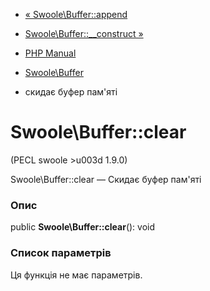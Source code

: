- [« Swoole\Buffer::append](swoole-buffer.append.md)
- [Swoole\Buffer::\_\_construct »](swoole-buffer.construct.md)

- [PHP Manual](index.md)
- [Swoole\Buffer](class.swoole-buffer.md)
- скидає буфер пам'яті

# Swoole\Buffer::clear

(PECL swoole \>u003d 1.9.0)

Swoole\Buffer::clear — Скидає буфер пам'яті

### Опис

public **Swoole\Buffer::clear**(): void

### Список параметрів

Ця функція не має параметрів.
